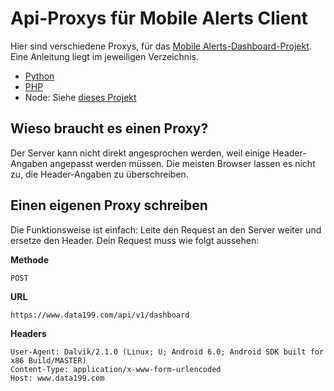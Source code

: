 # Api-Proxys für Mobile Alerts Client
 Hier sind verschiedene Proxys, für das [Mobile Alerts-Dashboard-Projekt](https://github.com/simonhuwiler/mobilealerts-client). Eine Anleitung liegt im jeweiligen Verzeichnis.

 * [Python](python/)
 * [PHP](php/)
 * Node: Siehe [dieses Projekt](https://github.com/simonhuwiler/mobilealerts-client)

## Wieso braucht es einen Proxy?
Der Server kann nicht direkt angesprochen werden, weil einige Header-Angaben angepasst werden müssen. Die meisten Browser lassen es nicht zu, die Header-Angaben zu überschreiben.

## Einen eigenen Proxy schreiben
Die Funktionsweise ist einfach: Leite den Request an den Server weiter und ersetze den Header. Dein Request muss wie folgt aussehen:  

**Methode**  
```
POST
```


**URL**  
```
https://www.data199.com/api/v1/dashboard
```

**Headers**  
```
User-Agent: Dalvik/2.1.0 (Linux; U; Android 6.0; Android SDK built for x86 Build/MASTER)
Content-Type: application/x-www-form-urlencoded
Host: www.data199.com
```